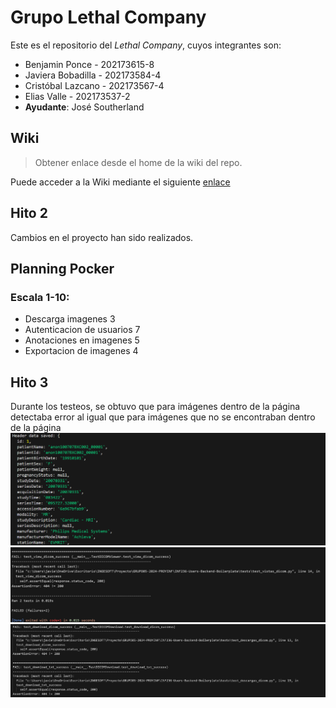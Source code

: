 
# Grupo Lethal Company

Este es el repositorio del *Lethal Company*, cuyos integrantes son:

* Benjamin Ponce - 202173615-8
* Javiera Bobadilla - 202173584-4
* Cristóbal Lazcano - 202173567-4
* Elias Valle - 202173537-2
* **Ayudante**: José Southerland

## Wiki

> Obtener enlace desde el home de la wiki del repo.

Puede acceder a la Wiki mediante el siguiente [enlace](https://github.com/Dullzen/GRUPO05-2024-PROYINF/wiki)

## Hito 2
Cambios en el proyecto han sido realizados.

## Planning Pocker
### Escala 1-10:
* Descarga imagenes 3
* Autenticacion de usuarios 7
* Anotaciones en imagenes 5
* Exportacion de imagenes 4

## Hito 3
Durante los testeos, se obtuvo que para imágenes dentro de la página detectaba error al igual que para imágenes que no se encontraban dentro de la página 
![ImageN DICOM subida](https://github.com/Dullzen/GRUPO05-2024-PROYINF/blob/8a4120aa4a6b7a69a00bb8cd27105e64c0a35405/Captura%20de%20pantalla%202024-10-08%20001610.png)
![Test para la vista](https://github.com/Dullzen/GRUPO05-2024-PROYINF/blob/efb5cd695d5bd9252436286177e8547c6d188925/Captura%20de%20pantalla%202024-10-08%20002645.png)
![Test para la descarga](https://github.com/Dullzen/GRUPO05-2024-PROYINF/blob/19db13f9a8eec07de1a89c4df335b88687a6fa9e/Captura%20de%20pantalla%202024-10-08%20003529.png)
